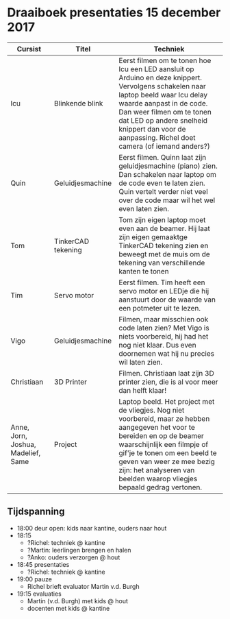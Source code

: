 # Draaiboek presentaties 15 december 2017

Cursist   | Titel              |  Techniek 
----------|--------------------|----------------------------------------------------------------------------------------
Icu       | Blinkende blink    |  Eerst filmen om te tonen hoe Icu een LED aansluit op Arduino en deze knippert. Vervolgens schakelen naar laptop beeld waar Icu delay waarde aanpast in de code. Dan weer filmen om te tonen dat LED op andere snelheid knippert dan voor de aanpassing. Richel doet camera (of iemand anders?)
Quin      | Geluidjesmachine   |  Eerst filmen. Quinn laat zijn geluidjesmachine (piano) zien. Dan schakelen naar laptop om de code even te laten zien. Quin vertelt verder niet veel over de code maar wil het wel even laten zien.
Tom       | TinkerCAD tekening |  Tom zijn eigen laptop moet even aan de beamer. Hij laat zijn eigen gemaaktge TinkerCAD tekening zien en beweegt met de muis om de tekening van verschillende kanten te tonen
Tim       | Servo motor        |  Eerst filmen. Tim heeft een servo motor en LEDje die hij aanstuurt door de waarde van een potmeter uit te lezen. 
Vigo      | Geluidjesmachine   |  Filmen, maar misschien ook code laten zien? Met Vigo is niets voorbereid, hij had het nog niet klaar. Dus even doornemen wat hij nu precies wil laten zien. 
Christiaan| 3D Printer         |  Filmen. Christiaan laat zijn 3D printer zien, die is al voor meer dan helft klaar!
Anne, Jorn, Joshua, Madelief, Same | Project |  Laptop beeld. Het project met de vliegjes. Nog niet voorbereid, maar ze hebben aangegeven het voor te bereiden en op de beamer waarschijnlijk een filmpje of gif'je te tonen om een beeld te geven van weer ze mee bezig zijn: het analyseren van beelden waarop vliegjes bepaald gedrag vertonen.

## Tijdspanning

 * 18:00 deur open: kids naar kantine, ouders naar hout
 * 18:15
    * ?Richel: techniek @ kantine
    * ?Martin: leerlingen brengen en halen
    * ?Anko: ouders verzorgen @ hout
 * 18:45 presentaties
    * ?Richel: techniek @ kantine
 * 19:00 pauze
    * Richel brieft evaluator Martin v.d. Burgh
 * 19:15 evaluaties
    * Martin (v.d. Burgh) met kids @ hout
    * docenten met kids @ kantine

